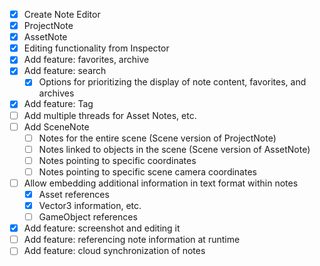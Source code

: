 * [x] Create Note Editor
* [x] ProjectNote
* [x] AssetNote
* [x] Editing functionality from Inspector
* [x] Add feature: favorites, archive
* [x] Add feature: search
  * [x] Options for prioritizing the display of note content, favorites, and archives
* [x] Add feature: Tag
* [ ] Add multiple threads for Asset Notes, etc.
* [ ] Add SceneNote
  * [ ] Notes for the entire scene (Scene version of ProjectNote)
  * [ ] Notes linked to objects in the scene (Scene version of AssetNote)
  * [ ] Notes pointing to specific coordinates
  * [ ] Notes pointing to specific scene camera coordinates
* [ ] Allow embedding additional information in text format within notes
  * [X] Asset references
  * [x] Vector3 information, etc.
  * [ ] GameObject references
* [X] Add feature: screenshot and editing it
* [ ] Add feature: referencing note information at runtime
* [ ] Add feature: cloud synchronization of notes
